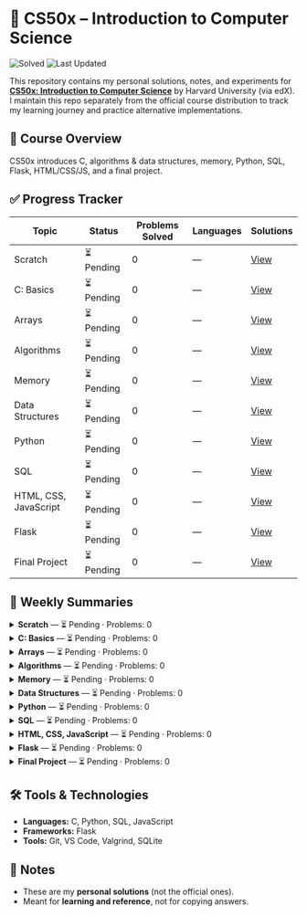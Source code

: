 # 📘 CS50x – Introduction to Computer Science

<!-- CS50X_BADGES_START -->
![Solved](https://img.shields.io/badge/Problems%20Solved-0-success) ![Last Updated](https://img.shields.io/badge/Last%20Updated-2025-09-03%2012%3A50%20UTC-blue)
<!-- CS50X_BADGES_END -->

This repository contains my personal solutions, notes, and experiments for **[CS50x: Introduction to Computer Science](https://cs50.harvard.edu/x/)** by Harvard University (via edX).  
I maintain this repo separately from the official course distribution to track my learning journey and practice alternative implementations.

## 🚀 Course Overview
CS50x introduces C, algorithms & data structures, memory, Python, SQL, Flask, HTML/CSS/JS, and a final project.

## ✅ Progress Tracker

<!-- CS50X_PROGRESS_START -->
| Topic | Status | Problems Solved | Languages | Solutions |
|-------|--------|------------------|-----------|-----------|
| Scratch | ⏳ Pending | 0 | — | [View](https://github.com/vinay1500/CS50x-Introduction-to-Computer-Science/tree/main/Week%200%20-%20Scratch) |
| C: Basics | ⏳ Pending | 0 | — | [View](https://github.com/vinay1500/CS50x-Introduction-to-Computer-Science/tree/main/Week%201%20-%20C) |
| Arrays | ⏳ Pending | 0 | — | [View](https://github.com/vinay1500/CS50x-Introduction-to-Computer-Science/tree/main/Week%202%20-%20Arrays) |
| Algorithms | ⏳ Pending | 0 | — | [View](https://github.com/vinay1500/CS50x-Introduction-to-Computer-Science/tree/main/Week%203%20-%20Algorithms) |
| Memory | ⏳ Pending | 0 | — | [View](https://github.com/vinay1500/CS50x-Introduction-to-Computer-Science/tree/main/Week%204%20-%20Memory) |
| Data Structures | ⏳ Pending | 0 | — | [View](https://github.com/vinay1500/CS50x-Introduction-to-Computer-Science/tree/main/Week%205%20-%20Data%20Structures) |
| Python | ⏳ Pending | 0 | — | [View](https://github.com/vinay1500/CS50x-Introduction-to-Computer-Science/tree/main/Week%206%20-%20Python) |
| SQL | ⏳ Pending | 0 | — | [View](https://github.com/vinay1500/CS50x-Introduction-to-Computer-Science/tree/main/Week%207%20-%20SQL) |
| HTML, CSS, JavaScript | ⏳ Pending | 0 | — | [View](https://github.com/vinay1500/CS50x-Introduction-to-Computer-Science/tree/main/Week%208%20-%20HTML%2C%20CSS%2C%20JavaScript) |
| Flask | ⏳ Pending | 0 | — | [View](https://github.com/vinay1500/CS50x-Introduction-to-Computer-Science/tree/main/Week%209%20-%20Flask) |
| Final Project | ⏳ Pending | 0 | — | [View](https://github.com/vinay1500/CS50x-Introduction-to-Computer-Science/tree/main/Final%20Project) |
<!-- CS50X_PROGRESS_END -->

## 📜 Weekly Summaries

<!-- CS50X_SUMMARY_START -->
<details><summary><strong>Scratch</strong> — ⏳ Pending · Problems: 0</summary>

**Language Breakdown:** —

_No files yet._
</details>

<details><summary><strong>C: Basics</strong> — ⏳ Pending · Problems: 0</summary>

**Language Breakdown:** —

_No files yet._
</details>

<details><summary><strong>Arrays</strong> — ⏳ Pending · Problems: 0</summary>

**Language Breakdown:** —

_No files yet._
</details>

<details><summary><strong>Algorithms</strong> — ⏳ Pending · Problems: 0</summary>

**Language Breakdown:** —

_No files yet._
</details>

<details><summary><strong>Memory</strong> — ⏳ Pending · Problems: 0</summary>

**Language Breakdown:** —

_No files yet._
</details>

<details><summary><strong>Data Structures</strong> — ⏳ Pending · Problems: 0</summary>

**Language Breakdown:** —

_No files yet._
</details>

<details><summary><strong>Python</strong> — ⏳ Pending · Problems: 0</summary>

**Language Breakdown:** —

_No files yet._
</details>

<details><summary><strong>SQL</strong> — ⏳ Pending · Problems: 0</summary>

**Language Breakdown:** —

_No files yet._
</details>

<details><summary><strong>HTML, CSS, JavaScript</strong> — ⏳ Pending · Problems: 0</summary>

**Language Breakdown:** —

_No files yet._
</details>

<details><summary><strong>Flask</strong> — ⏳ Pending · Problems: 0</summary>

**Language Breakdown:** —

_No files yet._
</details>

<details><summary><strong>Final Project</strong> — ⏳ Pending · Problems: 0</summary>

**Language Breakdown:** —

_No files yet._
</details>

<!-- CS50X_SUMMARY_END -->

## 🛠 Tools & Technologies
- **Languages:** C, Python, SQL, JavaScript  
- **Frameworks:** Flask  
- **Tools:** Git, VS Code, Valgrind, SQLite  

## 📌 Notes
- These are my **personal solutions** (not the official ones).
- Meant for **learning and reference**, not for copying answers.
